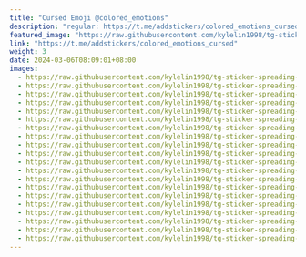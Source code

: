 ```yaml
---
title: "Cursed Emoji @colored_emotions"
description: "regular: https://t.me/addstickers/colored_emotions_cursed"
featured_image: "https://raw.githubusercontent.com/kylelin1998/tg-sticker-spreading-worldwide-images/main/img/3a339f6d-af7d-4eb1-a068-21b2d1f0eb31.jpg"
link: "https://t.me/addstickers/colored_emotions_cursed"
weight: 3
date: 2024-03-06T08:09:01+08:00
images:
  - https://raw.githubusercontent.com/kylelin1998/tg-sticker-spreading-worldwide-images/main/img/3a339f6d-af7d-4eb1-a068-21b2d1f0eb31.jpg
  - https://raw.githubusercontent.com/kylelin1998/tg-sticker-spreading-worldwide-images/main/img/6eafe3af-99de-44dd-af9d-7bdfbfb02272.jpg
  - https://raw.githubusercontent.com/kylelin1998/tg-sticker-spreading-worldwide-images/main/img/ffe5c515-3452-4fd1-9e28-e59d83b0614a.jpg
  - https://raw.githubusercontent.com/kylelin1998/tg-sticker-spreading-worldwide-images/main/img/531bd5eb-e396-42ad-b416-17f3f5e32bd1.jpg
  - https://raw.githubusercontent.com/kylelin1998/tg-sticker-spreading-worldwide-images/main/img/c08a7f80-aa04-411e-beba-cf248be842c2.jpg
  - https://raw.githubusercontent.com/kylelin1998/tg-sticker-spreading-worldwide-images/main/img/b76f9c88-ba63-488f-94ca-9d1bf76dd880.jpg
  - https://raw.githubusercontent.com/kylelin1998/tg-sticker-spreading-worldwide-images/main/img/66254c42-9186-49a8-962b-8d01802d0f51.jpg
  - https://raw.githubusercontent.com/kylelin1998/tg-sticker-spreading-worldwide-images/main/img/0fce77c8-7552-4107-a09e-81fc71a3acc2.jpg
  - https://raw.githubusercontent.com/kylelin1998/tg-sticker-spreading-worldwide-images/main/img/e125b408-116d-464d-bf07-d0fa4a6dbde8.jpg
  - https://raw.githubusercontent.com/kylelin1998/tg-sticker-spreading-worldwide-images/main/img/4d11e73d-4a27-465d-a2d6-25a56571ebfa.jpg
  - https://raw.githubusercontent.com/kylelin1998/tg-sticker-spreading-worldwide-images/main/img/b64f0648-8246-4d2a-b162-09c3148e6f7f.jpg
  - https://raw.githubusercontent.com/kylelin1998/tg-sticker-spreading-worldwide-images/main/img/62911f90-e6d0-438d-a565-5f42a4a2cc41.jpg
  - https://raw.githubusercontent.com/kylelin1998/tg-sticker-spreading-worldwide-images/main/img/7787bd94-6e0e-4562-bc4f-35f4a5293f6e.jpg
  - https://raw.githubusercontent.com/kylelin1998/tg-sticker-spreading-worldwide-images/main/img/5f75566a-bd41-499d-bf12-bc5f8779394b.jpg
  - https://raw.githubusercontent.com/kylelin1998/tg-sticker-spreading-worldwide-images/main/img/975387dd-2c82-47f4-97d4-fe5156f8a862.jpg
  - https://raw.githubusercontent.com/kylelin1998/tg-sticker-spreading-worldwide-images/main/img/25dcb5ec-168b-414c-bd0f-8ca5df342848.jpg
  - https://raw.githubusercontent.com/kylelin1998/tg-sticker-spreading-worldwide-images/main/img/3234ba19-06d8-491e-9132-6e0f423135ee.jpg
  - https://raw.githubusercontent.com/kylelin1998/tg-sticker-spreading-worldwide-images/main/img/140481dd-f8d9-473f-96c8-2fc8c2b929cd.jpg
  - https://raw.githubusercontent.com/kylelin1998/tg-sticker-spreading-worldwide-images/main/img/20b56a10-7976-4aab-a268-bbc3be77a7be.jpg
  - https://raw.githubusercontent.com/kylelin1998/tg-sticker-spreading-worldwide-images/main/img/80df5da4-2a75-4fd6-aa2d-88ae55719327.jpg
---
```

